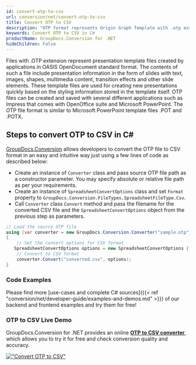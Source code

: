 ```yaml
---
id: convert-otp-to-csv
url: conversion/net/convert-otp-to-csv
title: Convert OTP to CSV
description: "OTP format represents Origin Graph Template with .otp extension. Learn how to convert OTP to CSV file programmatically in C# language using GroupDocs.Conversion for .NET library."
keywords: Convert OTP to CSV in C#
productName: GroupDocs.Conversion for .NET
hideChildren: False
---
```


Files with .OTP extension represent presentation template files created by applications in OASIS OpenDocument standard format. The contents of such a file include presentation information in the form of slides with text, images, shapes, multimedia content, transition effects and other slide elements. These template files are used for creating new presentations quickly based on the styling information stored in the template itself. OTP files can be created and saved with several different applications such as Impress that comes with OpenOffice suite and Microsoft PowerPoint. The OTP file format is similar to Microsoft PowerPoint template files .POT and .POTX.

## Steps to convert OTP to CSV in C#

[GroupDocs.Conversion](https://products.groupdocs.com/conversion/net) allows developers to convert the OTP file to CSV format in an easy and intuitive way just using a few lines of code as described below:

* Create an instance of `Converter` class and pass source OTP file path as a constructor parameter. You may specify absolute or relative file path as per your requirements. 
* Create an instance of `SpreadsheetConvertOptions` class and set `Format` property to `GroupDocs.Conversion.FileTypes.SpreadsheetFileType.Csv`.
* Call `Converter` class `Convert` method and pass the filename for the converted CSV file and the `SpreadsheetConvertOptions` object from the previous step as parameters.

```csharp
// Load the source OTP file
using (var converter = new GroupDocs.Conversion.Converter("sample.otp"))
{
    // Set the convert options for CSV format
   SpreadsheetConvertOptions options = new SpreadsheetConvertOptions { Format = GroupDocs.Conversion.FileTypes.SpreadsheetFileType.Csv };
    // Convert to CSV format
    converter.Convert("converted.csv", options);
}
```

### Code Examples

Please find more [use-cases and complete C# sources]({{< ref "conversion/net/developer-guide/examples-and-demos.md" >}}) of our backend and frontend examples and try them for free!

### OTP to CSV Live Demo

GroupDocs.Conversion for .NET provides an online [**OTP to CSV converter**](https://products.groupdocs.app/conversion/otp-to-csv), which allows you to try it for free and check conversion quality and accuracy.

[!["Convert OTP to CSV"](conversion/net/images/convert-to-csv/convert-otp-to-csv.png)](https://products.groupdocs.app/conversion/otp-to-csv)